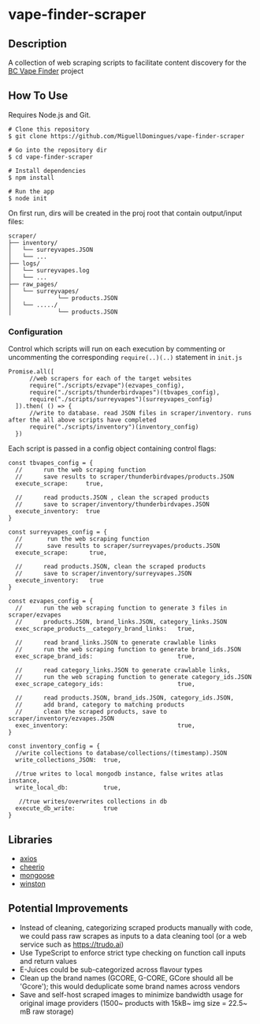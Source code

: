 # vape-finder-scraper

## Description

A collection of web scraping scripts to facilitate content discovery for the [BC Vape Finder](https://github.com/MiguellDomingues/vape-finder-client/) project

## How To Use

Requires Node.js and Git.
```
# Clone this repository
$ git clone https://github.com/MiguellDomingues/vape-finder-scraper

# Go into the repository dir
$ cd vape-finder-scraper

# Install dependencies
$ npm install

# Run the app
$ node init
```

On first run, dirs will be created in the proj root that contain output/input files:

```
scraper/
├── inventory/
│   └── surreyvapes.JSON
│   └── ...
├── logs/
│   └── surreyvapes.log
│   └── ...
├── raw_pages/  
│   └── surreyvapes/
│             └── products.JSON
│   └── ...../
│             └── products.JSON
```

### Configuration

Control which scripts will run on each execution by commenting or uncommenting the corresponding ```require(..)(..)``` statement in ```init.js```

~~~
Promise.all([
      //web scrapers for each of the target websites
      require("./scripts/ezvape")(ezvapes_config), 
      require("./scripts/thunderbirdvapes")(tbvapes_config),
      require("./scripts/surreyvapes")(surreyvapes_config)
  ]).then( () => {
      //write to database. read JSON files in scraper/inventory. runs after the all above scripts have completed
      require("./scripts/inventory")(inventory_config)        
  })
~~~

Each script is passed in a config object containing control flags:

```
const tbvapes_config = {
  //      run the web scraping function
  //      save results to scraper/thunderbirdvapes/products.JSON 
  execute_scrape:     true,

  //      read products.JSON , clean the scraped products
  //      save to scraper/inventory/thunderbirdvapes.JSON     
  execute_inventory:  true     
}
```

```
const surreyvapes_config = {
  //       run the web scraping function
  //       save results to scraper/surreyvapes/products.JSON
  execute_scrape:      true,

  //      read products.JSON, clean the scraped products
  //      save to scraper/inventory/surreyvapes.JSON    
  execute_inventory:   true     
}
```

```
const ezvapes_config = {
  //      run the web scraping function to generate 3 files in scraper/ezvapes
  //      products.JSON, brand_links.JSON, category_links.JSON
  exec_scrape_products__category_brand_links:   true,
  
  //      read brand_links.JSON to generate crawlable links
  //      run the web scraping function to generate brand_ids.JSON
  exec_scrape_brand_ids:                        true,
  
  //      read category_links.JSON to generate crawlable links,
  //      run the web scraping function to generate category_ids.JSON
  exec_scrape_category_ids:                     true,
  
  //      read products.JSON, brand_ids.JSON, category_ids.JSON,
  //      add brand, category to matching products
  //      clean the scraped products, save to scraper/inventory/ezvapes.JSON  
  exec_inventory:                               true,
}
```

```
const inventory_config = {
  //write collections to database/collections/(timestamp).JSON
  write_collections_JSON:  true,

  //true writes to local mongodb instance, false writes atlas instance,  
  write_local_db:          true,

   //true writes/overwrites collections in db
  execute_db_write:        true 
}
```

## Libraries

- [axios](https://github.com/axios/axios)
- [cheerio](https://github.com/cheeriojs/cheerio)
- [mongoose](https://github.com/Automattic/mongoose)
- [winston](https://github.com/winstonjs/winston)

## Potential Improvements

- Instead of cleaning, categorizing scraped products manually with code, we could pass raw scrapes as inputs to a data cleaning tool (or a web service such as https://trudo.ai) 
- Use TypeScript to enforce strict type checking on function call inputs and return values
- E-Juices could be sub-categorized across flavour types
- Clean up the brand names (GCORE, G-CORE, GCore should all be 'Gcore'); this would deduplicate some brand names across vendors
- Save and self-host scraped images to minimize bandwidth usage for original image providers (1500~ products with 15kB~ img size = 22.5~ mB raw storage)





